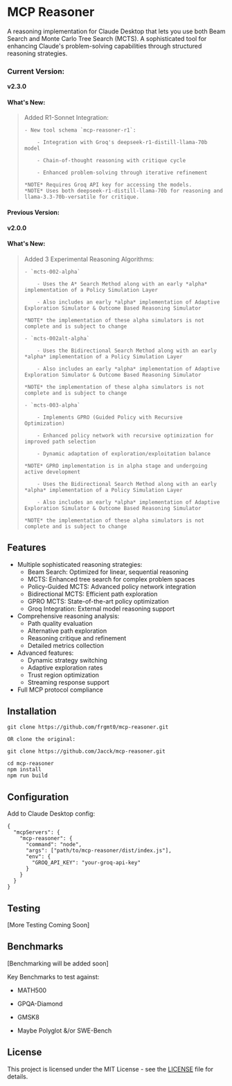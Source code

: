 # MCP Reasoner
A reasoning implementation for Claude Desktop that lets you use both Beam Search and Monte Carlo Tree Search (MCTS). A sophisticated tool for enhancing Claude's problem-solving capabilities through structured reasoning strategies.

### Current Version:
**v2.3.0**

#### What's New:

> Added R1-Sonnet Integration:
>
>     - New tool schema `mcp-reasoner-r1`:
>
>         - Integration with Groq's deepseek-r1-distill-llama-70b model
>
>         - Chain-of-thought reasoning with critique cycle
>
>         - Enhanced problem-solving through iterative refinement
>
>     *NOTE* Requires Groq API key for accessing the models.
>     *NOTE* Uses both deepseek-r1-distill-llama-70b for reasoning and llama-3.3-70b-versatile for critique.

#### Previous Version:
**v2.0.0**

#### What's New:

> Added 3 Experimental Reasoning Algorithms:
>
>     - `mcts-002-alpha`
>
>         - Uses the A* Search Method along with an early *alpha* implementation of a Policy Simulation Layer
>
>         - Also includes an early *alpha* implementation of Adaptive Exploration Simulator & Outcome Based Reasoning Simulator
>
>     *NOTE* the implementation of these alpha simulators is not complete and is subject to change
>
>     - `mcts-002alt-alpha`
>
>         - Uses the Bidirectional Search Method along with an early *alpha* implementation of a Policy Simulation Layer
>
>         - Also includes an early *alpha* implementation of Adaptive Exploration Simulator & Outcome Based Reasoning Simulator
>
>     *NOTE* the implementation of these alpha simulators is not complete and is subject to change
>
>     - `mcts-003-alpha`
>
>         - Implements GPRO (Guided Policy with Recursive Optimization)
>
>         - Enhanced policy network with recursive optimization for improved path selection
>
>         - Dynamic adaptation of exploration/exploitation balance
>
>     *NOTE* GPRO implementation is in alpha stage and undergoing active development
>
>         - Uses the Bidirectional Search Method along with an early *alpha* implementation of a Policy Simulation Layer
>
>         - Also includes an early *alpha* implementation of Adaptive Exploration Simulator & Outcome Based Reasoning Simulator
>
>     *NOTE* the implementation of these alpha simulators is not complete and is subject to change


## Features
- Multiple sophisticated reasoning strategies:
   - Beam Search: Optimized for linear, sequential reasoning
   - MCTS: Enhanced tree search for complex problem spaces
   - Policy-Guided MCTS: Advanced policy network integration
   - Bidirectional MCTS: Efficient path exploration
   - GPRO MCTS: State-of-the-art policy optimization
   - Groq Integration: External model reasoning support
- Comprehensive reasoning analysis:
   - Path quality evaluation
   - Alternative path exploration
   - Reasoning critique and refinement
   - Detailed metrics collection
- Advanced features:
   - Dynamic strategy switching
   - Adaptive exploration rates
   - Trust region optimization
   - Streaming response support
- Full MCP protocol compliance

## Installation
```
git clone https://github.com/frgmt0/mcp-reasoner.git

OR clone the original:

git clone https://github.com/Jacck/mcp-reasoner.git

cd mcp-reasoner
npm install
npm run build
```

## Configuration
Add to Claude Desktop config:
```
{
  "mcpServers": {
    "mcp-reasoner": {
      "command": "node",
      "args": ["path/to/mcp-reasoner/dist/index.js"],
      "env": {
        "GROQ_API_KEY": "your-groq-api-key"
      }
    }
  }
}
```

## Testing

[More Testing Coming Soon]

## Benchmarks

[Benchmarking will be added soon]

Key Benchmarks to test against:

- MATH500

- GPQA-Diamond

- GMSK8

- Maybe Polyglot &/or SWE-Bench

## License
This project is licensed under the MIT License - see the [LICENSE](LICENSE) file for details.
